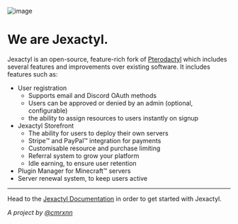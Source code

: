 ![image](https://cdn.discordapp.com/attachments/1012411945141424218/1012430446556090468/JexactylBannerBasic.jpg)

# We are Jexactyl.

Jexactyl is an open-source, feature-rich fork of [Pterodactyl](https://pterodactyl.io) which includes several features and improvements over existing software.
It includes features such as:
- User registration
  - Supports email and Discord OAuth methods
  - Users can be approved or denied by an admin (optional, configurable)
  - the ability to assign resources to users instantly on signup
- Jexactyl Storefront
  - The ability for users to deploy their own servers
  - Stripe:tm: and PayPal:tm: integration for payments
  - Customisable resource and purchase limiting
  - Referral system to grow your platform
  - Idle earning, to ensure user retention
- Plugin Manager for Minecraft:tm: servers
- Server renewal system, to keep users active

***

Head to the [Jexactyl Documentation](https://docs.jexactyl.com) in order to get started with Jexactyl.

*A project by [@cmrxnn](https://github.com/cmrxnn)*
